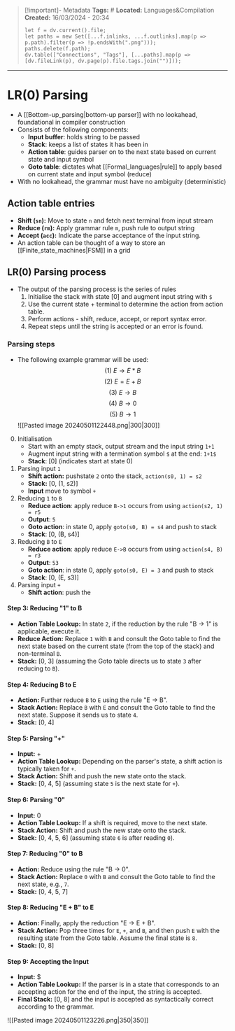 > [!important]- Metadata
> **Tags:** #
> **Located:** Languages&Compilation
> **Created:** 16/03/2024 - 20:34
> ```dataviewjs
> let f = dv.current().file;
> let paths = new Set([...f.inlinks, ...f.outlinks].map(p => p.path).filter(p => !p.endsWith(".png")));
> paths.delete(f.path);
> dv.table(["Connections", "Tags"], [...paths].map(p => [dv.fileLink(p), dv.page(p).file.tags.join("")]));
> ```

___
# LR(0) Parsing
- A [[Bottom-up_parsing|bottom-up parser]] with no lookahead, foundational in compiler construction
-  Consists of the following components: 
	- **Input buffer**: holds string to be passed
	- **Stack**: keeps a list of states it has been in 
	- **Action table**: guides parser on to the next state based on current state and input symbol
	- **Goto table**: dictates what [[Formal_languages|rule]] to apply based on current state and input symbol (reduce)
- With no lookahead, the grammar must have no ambiguity (deterministic)

## Action table entries
- **Shift (`sn`):** Move to state `n` and fetch next terminal from input stream
- **Reduce (`rm`):** Apply grammar rule `m`, push rule to output string
- **Accept (`acc`):** Indicate the parse acceptance of the input string.
- An action table can be thought of a way to store an [[Finite_state_machines|FSM]] in a grid

## LR(0) Parsing process
- The output of the parsing process is the series of rules 
	1. Initialise the stack with state [0] and augment input string with `$`
	2. Use the current state + terminal to determine the action from action table.
	3. Perform actions - shift, reduce, accept, or report syntax error.
	4. Repeat steps until the string is accepted or an error is found.

### Parsing steps
- The following example grammar will be used: 
$$(1)\ E\to E*B$$
$$(2) \ E = E+B$$
$$(3) \ E \to B$$
$$(4) \ B \to 0$$
$$(5) \ B \to 1$$
![[Pasted image 20240501122448.png|300|300]]
0. Initialisation 
	- Start with an empty stack, output stream and the input string `1+1`
	- Augment input string with a termination symbol `$` at the end: `1+1$`
	- **Stack**: [0] (indicates start at state 0)
1. Parsing input `1`
	- **Shift action:** pushstate `2` onto the stack, `action(s0, 1) = s2`
	- **Stack:** [0, (1,  s2)]
	- **Input** move to symbol `+`
2. Reducing `1` to `B`
	- **Reduce action**: apply reduce `B->1` occurs from using `action(s2, 1) = r5 `
	- **Output**: `5`
	- **Goto action**:  in state 0, apply `goto(s0, B) = s4`  and push to stack
	- **Stack**: [0, (B, s4)]
4. Reducing `B` to `E`
    - **Reduce action**: apply reduce `E->B` occurs from using `action(s4, B) = r3`
    - **Output**: `53`
    - **Goto action**: in state 0, apply `goto(s0, E) = 3` and push to stack 
    - **Stack**: [0, (E, s3)]
5. Parsing input `+`
    - **Shift action**: push the
    


#### Step 3: Reducing "1" to B

- **Action Table Lookup:** In state `2`, if the reduction by the rule "B → 1" is applicable, execute it.
- **Reduce Action:** Replace `1` with `B` and consult the Goto table to find the next state based on the current state (from the top of the stack) and non-terminal `B`.
- **Stack:** [0, 3] (assuming the Goto table directs us to state `3` after reducing to `B`).

#### Step 4: Reducing B to E

- **Action:** Further reduce `B` to `E` using the rule "E → B".
- **Stack Action:** Replace `B` with `E` and consult the Goto table to find the next state. Suppose it sends us to state `4`.
- **Stack:** [0, 4]

#### Step 5: Parsing "+"

- **Input:** +
- **Action Table Lookup:** Depending on the parser's state, a shift action is typically taken for `+`.
- **Stack Action:** Shift and push the new state onto the stack.
- **Stack:** [0, 4, 5] (assuming state `5` is the next state for `+`).

#### Step 6: Parsing "0"

- **Input:** 0
- **Action Table Lookup:** If a shift is required, move to the next state.
- **Stack Action:** Shift and push the new state onto the stack.
- **Stack:** [0, 4, 5, 6] (assuming state `6` is after reading `0`).

#### Step 7: Reducing "0" to B

- **Action:** Reduce using the rule "B → 0".
- **Stack Action:** Replace `0` with `B` and consult the Goto table to find the next state, e.g., `7`.
- **Stack:** [0, 4, 5, 7]

#### Step 8: Reducing "E + B" to E

- **Action:** Finally, apply the reduction "E → E + B".
- **Stack Action:** Pop three times for `E`, `+`, and `B`, and then push `E` with the resulting state from the Goto table. Assume the final state is `8`.
- **Stack:** [0, 8]

#### Step 9: Accepting the Input

- **Input:** $
- **Action Table Lookup:** If the parser is in a state that corresponds to an accepting action for the end of the input, the string is accepted.
- **Final Stack:** [0, 8] and the input is accepted as syntactically correct according to the grammar.

![[Pasted image 20240501123226.png|350|350]]
